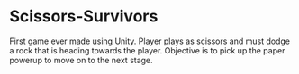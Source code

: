 # Scissors-Survivors
First game ever made using Unity. Player plays as scissors and must dodge a rock that is heading towards the player. Objective is to pick up the paper powerup to move on to the next stage.
